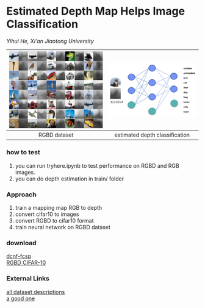 # Estimated Depth Map Helps Image Classification
*Yihui He, Xi'an Jiaotong University*

![](presentation/tiny.png) | ![](presentation/Tarch.png)
:---:|:---:
RGBD dataset | estimated depth classification

### how to test
1. you can run tryhere.ipynb to test performance on RGBD and RGB images.
2. you can do depth estimation in train/ folder  

### Approach  
1. train a mapping map RGB to depth
2. convert cifar10 to images  
3. convert RGBD to cifar10 format  
4. train neural network on RGBD dataset

### download  
[dcnf-fcsp](https://bitbucket.org/fayao/dcnf-fcsp)  
[RGBD CIFAR-10](https://github.com/yihui-he/Estimated-Depth-Map-Helps-Image-Classification/releases/tag/depth-cifar-10)  

### External Links  
[all dataset descriptions](http://www0.cs.ucl.ac.uk/staff/M.Firman/RGBDdatasets/)  
[a good one](http://redwood-data.org/3dscan/index.html)  
